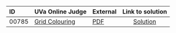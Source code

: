| ID | UVa Online Judge | External | Link to solution |
|:---|:---|:---|:---:|
| 00785 | [Grid Colouring](https://onlinejudge.org/index.php?option=com_onlinejudge&Itemid=8&category=667&page=show_problem&problem=726) | [PDF](https://onlinejudge.org/external/7/785.pdf) | [Solution](https%3A//github.com/versenyi98/programming-contests/tree/master/UVa%20Online%20Judge/00785%2520-%2520Grid%2520Colouring)|
